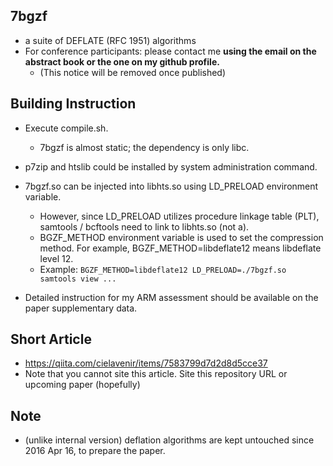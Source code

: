 ## 7bgzf
- a suite of DEFLATE (RFC 1951) algorithms
- For conference participants: please contact me **using the email on the abstract book or the one on my github profile.**
    - (This notice will be removed once published)

## Building Instruction
- Execute compile.sh.
    - 7bgzf is almost static; the dependency is only libc.
- p7zip and htslib could be installed by system administration command.
- 7bgzf.so can be injected into libhts.so using LD_PRELOAD environment variable.
    - However, since LD_PRELOAD utilizes procedure linkage table (PLT), samtools / bcftools need to link to libhts.so (not a).
    - BGZF_METHOD environment variable is used to set the compression method. For example, BGZF_METHOD=libdeflate12 means libdeflate level 12.
    - Example: `BGZF_METHOD=libdeflate12 LD_PRELOAD=./7bgzf.so samtools view ...`

- Detailed instruction for my ARM assessment should be available on the paper supplementary data.

## Short Article
- https://qiita.com/cielavenir/items/7583799d7d2d8d5cce37
- Note that you cannot site this article. Site this repository URL or upcoming paper (hopefully)

## Note
- (unlike internal version) deflation algorithms are kept untouched since 2016 Apr 16, to prepare the paper.
